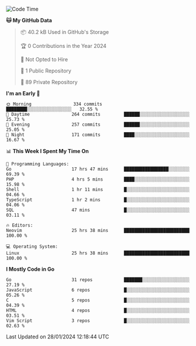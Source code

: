
<!--START_SECTION:waka-->
![Code Time](http://img.shields.io/badge/Code%20Time-4%2C538%20hrs%2033%20mins-blue)

**🐱 My GitHub Data** 

> 📦 40.2 kB Used in GitHub's Storage 
 > 
> 🏆 0 Contributions in the Year 2024
 > 
> 🚫 Not Opted to Hire
 > 
> 📜 1 Public Repository 
 > 
> 🔑 89 Private Repository 
 > 
**I'm an Early 🐤** 

```text
🌞 Morning                334 commits         ████████░░░░░░░░░░░░░░░░░   32.55 % 
🌆 Daytime                264 commits         ██████░░░░░░░░░░░░░░░░░░░   25.73 % 
🌃 Evening                257 commits         ██████░░░░░░░░░░░░░░░░░░░   25.05 % 
🌙 Night                  171 commits         ████░░░░░░░░░░░░░░░░░░░░░   16.67 % 
```


📊 **This Week I Spent My Time On** 

```text
💬 Programming Languages: 
Go                       17 hrs 47 mins      █████████████████░░░░░░░░   69.39 % 
PHP                      4 hrs 5 mins        ████░░░░░░░░░░░░░░░░░░░░░   15.98 % 
Shell                    1 hr 11 mins        █░░░░░░░░░░░░░░░░░░░░░░░░   04.66 % 
TypeScript               1 hr 2 mins         █░░░░░░░░░░░░░░░░░░░░░░░░   04.06 % 
SQL                      47 mins             █░░░░░░░░░░░░░░░░░░░░░░░░   03.11 % 

🔥 Editors: 
Neovim                   25 hrs 38 mins      █████████████████████████   100.00 % 

💻 Operating System: 
Linux                    25 hrs 38 mins      █████████████████████████   100.00 % 
```

**I Mostly Code in Go** 

```text
Go                       31 repos            ███████░░░░░░░░░░░░░░░░░░   27.19 % 
JavaScript               6 repos             █░░░░░░░░░░░░░░░░░░░░░░░░   05.26 % 
C                        5 repos             █░░░░░░░░░░░░░░░░░░░░░░░░   04.39 % 
HTML                     4 repos             █░░░░░░░░░░░░░░░░░░░░░░░░   03.51 % 
Vim Script               3 repos             █░░░░░░░░░░░░░░░░░░░░░░░░   02.63 % 
```




 Last Updated on 28/01/2024 12:18:44 UTC
<!--END_SECTION:waka-->
